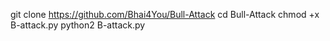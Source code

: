 git clone https://github.com/Bhai4You/Bull-Attack
cd Bull-Attack
chmod +x B-attack.py
python2 B-attack.py

